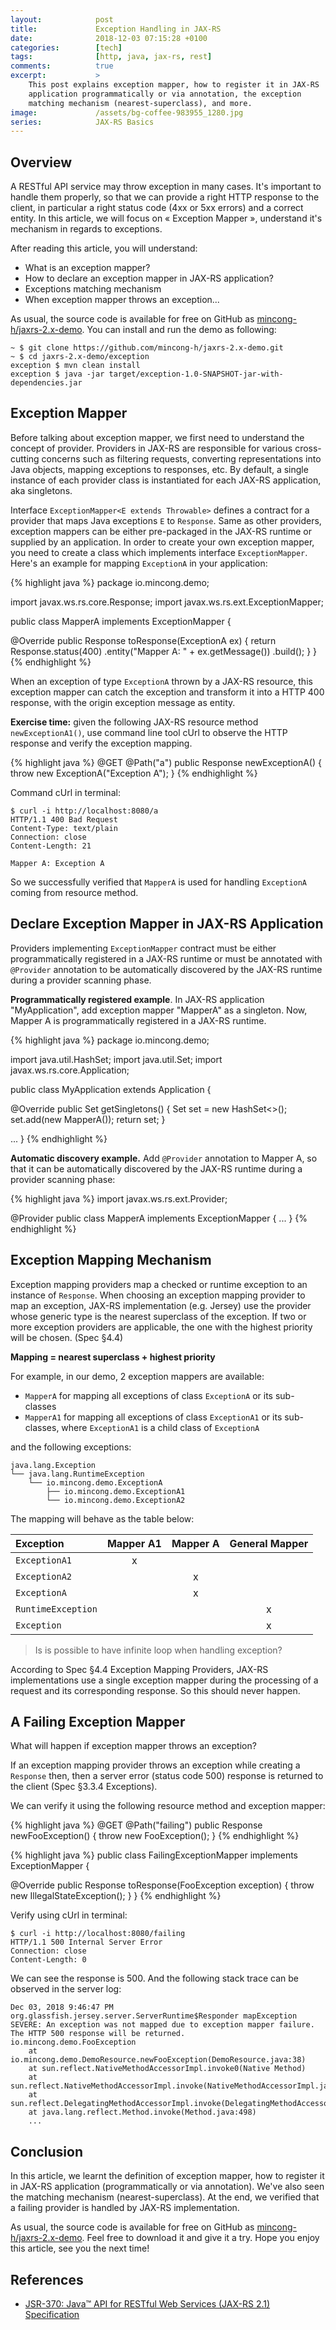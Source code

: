 ```yaml
---
layout:            post
title:             Exception Handling in JAX-RS
date:              2018-12-03 07:15:28 +0100
categories:        [tech]
tags:              [http, java, jax-rs, rest]
comments:          true
excerpt:           >
    This post explains exception mapper, how to register it in JAX-RS
    application programmatically or via annotation, the exception
    matching mechanism (nearest-superclass), and more.
image:             /assets/bg-coffee-983955_1280.jpg
series:            JAX-RS Basics
---
```


## Overview

A RESTful API service may throw exception in many cases. It's important to
handle them properly, so that we can provide a right HTTP response to the
client, in particular a right status code (4xx or 5xx errors) and a correct
entity. In this article, we will focus on « Exception Mapper », understand it's
mechanism in regards to exceptions.

After reading this article, you will understand:

- What is an exception mapper?
- How to declare an exception mapper in JAX-RS application?
- Exceptions matching mechanism
- When exception mapper throws an exception...

As usual, the source code is available for free on GitHub as
[mincong-h/jaxrs-2.x-demo][1]. You can install and run the demo as following:

```
~ $ git clone https://github.com/mincong-h/jaxrs-2.x-demo.git
~ $ cd jaxrs-2.x-demo/exception
exception $ mvn clean install
exception $ java -jar target/exception-1.0-SNAPSHOT-jar-with-dependencies.jar
```

## Exception Mapper

Before talking about exception mapper, we first need to understand the concept
of provider. Providers in JAX-RS are responsible for various cross-cutting
concerns such as filtering requests, converting representations into Java
objects, mapping exceptions to responses, etc. By default, a single instance of
each provider class is instantiated for each JAX-RS application, aka singletons.

Interface `ExceptionMapper<E extends Throwable>` defines a contract for a
provider that maps Java exceptions `E` to `Response`. Same as other providers,
exception mappers can be either pre-packaged in the JAX-RS runtime or supplied
by an application. In order to create your own exception mapper, you need to
create a class which implements interface `ExceptionMapper`. Here's an example
for mapping `ExceptionA` in your application:

{% highlight java %}
package io.mincong.demo;

import javax.ws.rs.core.Response;
import javax.ws.rs.ext.ExceptionMapper;

public class MapperA implements ExceptionMapper<ExceptionA> {

  @Override
  public Response toResponse(ExceptionA ex) {
    return Response.status(400)
        .entity("Mapper A: " + ex.getMessage())
        .build();
  }
}
{% endhighlight %}

When an exception of type `ExceptionA` thrown by a JAX-RS resource, this
exception mapper can catch the exception and transform it into a HTTP 400
response, with the origin exception message as entity.

**Exercise time:** given the following JAX-RS resource method
`newExceptionA1()`, use command line tool cUrl to observe the HTTP response and
verify the exception mapping.

{% highlight java %}
@GET
@Path("a")
public Response newExceptionA() {
  throw new ExceptionA("Exception A");
}
{% endhighlight %}

Command cUrl in terminal:

```
$ curl -i http://localhost:8080/a
HTTP/1.1 400 Bad Request
Content-Type: text/plain
Connection: close
Content-Length: 21

Mapper A: Exception A
```

So we successfully verified that `MapperA` is used for handling `ExceptionA`
coming from resource method.

## Declare Exception Mapper in JAX-RS Application

Providers implementing `ExceptionMapper` contract must be either
programmatically registered in a JAX-RS runtime or must be annotated with
`@Provider` annotation to be automatically discovered by the JAX-RS runtime
during a provider scanning phase.

**Programmatically registered example**. In JAX-RS application "MyApplication",
add exception mapper "MapperA" as a singleton. Now, Mapper A is
programmatically registered in a JAX-RS runtime.

{% highlight java %}
package io.mincong.demo;

import java.util.HashSet;
import java.util.Set;
import javax.ws.rs.core.Application;

public class MyApplication extends Application {

  @Override
  public Set<Object> getSingletons() {
    Set<Object> set = new HashSet<>();
    set.add(new MapperA());
    return set;
  }

  ...
}
{% endhighlight %}

**Automatic discovery example.** Add `@Provider` annotation to Mapper A, so that it can
be automatically discovered by the JAX-RS runtime during a provider scanning
phase:

{% highlight java %}
import javax.ws.rs.ext.Provider;

@Provider
public class MapperA implements ExceptionMapper<ExceptionA> {
  ...
}
{% endhighlight %}

## Exception Mapping Mechanism

Exception mapping providers map a checked or runtime exception to an instance of
`Response`. When choosing an exception mapping provider to map an exception,
JAX-RS implementation (e.g. Jersey) use the provider whose generic type is the
nearest superclass of the exception. If two or more exception providers are
applicable, the one with the highest priority will be chosen. (Spec §4.4)

**Mapping = nearest superclass + highest priority**

For example, in our demo, 2 exception mappers are available:

- `MapperA` for mapping all exceptions of class `ExceptionA` or its sub-classes
- `MapperA1` for mapping all exceptions of class `ExceptionA1` or its
  sub-classes, where `ExceptionA1` is a child class of `ExceptionA`

and the following exceptions:

```
java.lang.Exception
└── java.lang.RuntimeException
    └── io.mincong.demo.ExceptionA
        ├── io.mincong.demo.ExceptionA1
        └── io.mincong.demo.ExceptionA2
```

The mapping will behave as the table below:

Exception          | Mapper A1 | Mapper A | General Mapper
:----------------- | :-------: | :------: | :------------:
`ExceptionA1`      |    x      |          |
`ExceptionA2`      |           |     x    |
`ExceptionA`       |           |     x    |
`RuntimeException` |           |          |        x
`Exception`        |           |          |        x

> Is is possible to have infinite loop when handling exception?

According to Spec §4.4 Exception Mapping Providers, JAX-RS implementations use
a single exception mapper during the processing of a request and its
corresponding response. So this should never happen.

## A Failing Exception Mapper

What will happen if exception mapper throws an exception?

If an exception mapping provider throws an exception while creating a `Response`
then, then a server error (status code 500) response is returned to the client
(Spec §3.3.4 Exceptions).

We can verify it using the following resource method and exception mapper:

{% highlight java %}
@GET
@Path("failing")
public Response newFooException() {
  throw new FooException();
}
{% endhighlight %}

{% highlight java %}
public class FailingExceptionMapper
    implements ExceptionMapper<FooException> {

  @Override
  public Response toResponse(FooException exception) {
    throw new IllegalStateException();
  }
}
{% endhighlight %}

Verify using cUrl in terminal:

```
$ curl -i http://localhost:8080/failing
HTTP/1.1 500 Internal Server Error
Connection: close
Content-Length: 0
```

We can see the response is 500. And the following stack trace can be observed
in the server log:

```
Dec 03, 2018 9:46:47 PM org.glassfish.jersey.server.ServerRuntime$Responder mapException
SEVERE: An exception was not mapped due to exception mapper failure. The HTTP 500 response will be returned.
io.mincong.demo.FooException
	at io.mincong.demo.DemoResource.newFooException(DemoResource.java:38)
	at sun.reflect.NativeMethodAccessorImpl.invoke0(Native Method)
	at sun.reflect.NativeMethodAccessorImpl.invoke(NativeMethodAccessorImpl.java:62)
	at sun.reflect.DelegatingMethodAccessorImpl.invoke(DelegatingMethodAccessorImpl.java:43)
	at java.lang.reflect.Method.invoke(Method.java:498)
	...
```

## Conclusion

In this article, we learnt the definition of exception mapper, how to register
it in JAX-RS application (programmatically or via annotation). We've also seen
the matching mechanism (nearest-superclass). At the end, we verified that a
failing provider is handled by JAX-RS implementation.

As usual, the source code is available for free on GitHub as
[mincong-h/jaxrs-2.x-demo][1]. Feel free to download it and give it a try.
Hope you enjoy this article, see you the next time!

## References

- [JSR-370: Java™ API for RESTful Web Services (JAX-RS 2.1) Specification][3]

[3]: https://jcp.org/en/jsr/detail?id=370
[1]: https://github.com/mincong-h/jaxrs-2.x-demo
